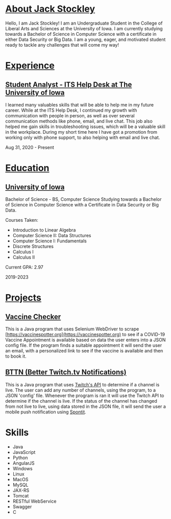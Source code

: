 # [About Jack Stockley](https://www.linkedin.com/in/jack-stockley/)
Hello, I am Jack Stockley! I am an Undergraduate Student in the College of Liberal Arts and Sciences at the University of Iowa. I am currently studying towards a Bachelor of Science in Computer Science with a certificate in either Data Security or Big Data. I am a young, eager, and motivated student ready to tackle any challenges that will come my way!

# [Experience](experience.md)

## [Student Analyst - ITS Help Desk at The University of Iowa](https://its.uiowa.edu/)
I learned many valuables skills that will be able to help me in my future career. While at the ITS Help Desk, I continued my growth with communication with people in person, as well as over several communication methods like phone, email, and live chat. This job also helped me gain skills in troubleshooting issues, which will be a valuable skill in the workplace. During my short time here I have got a promotion from working only with phone support, to also helping with email and live chat.

Aug 31, 2020 - Present

# [Education](education.md)
## [University of Iowa](https://uiowa.edu/)
Bachelor of Science - BS, Computer Science
Studying towards a Bachelor of Science in Computer Science with a Certificate in Data Security or Big Data.

Courses Taken:
  - Introduction to Linear Algebra
  - Computer Science II: Data Structures
  - Computer Science I: Fundamentals
  - Discrete Structures 
  - Calculus I 
  - Calculus II
  
Current GPA: 2.97

2019-2023

# [Projects](projects.md)
## [Vaccine Checker](https://github.com/jnstockley/Vaccine-Checker)
   This is a Java program that uses Selenium WebDriver to scrape [https://vaccinespotter.org](https://vaccinespotter.org) to see if a COVID-19 Vaccine Appointment is available based on data the user enters into a JSON config file. If the program finds a suitable appointment it will send the user an email, with a personalized link to see if the vaccine is available and then to book it.
   
## [BTTN (Better Twitch.tv Notifications)](https://github.com/jnstockley/BTTN)
   This is a Java program that uses [Twitch's API](https://dev.twitch.tv/docs/api/) to determine if a channel is live. The user can add any number of channels, using the program, to a JSON 'config' file. Whenever the program is ran it will use the Twitch API to determine if the channel is live. If the status of the channel has changed from not live to live, using data stored in the JSON file, it will send the user a mobile push notification using [Spontit](https://spontit.com).

# Skills
  - Java
  - JavaScript
  - Python
  - AngularJS
  - Windows
  - Linux
  - MacOS
  - MySQL
  - JAX-RS
  - Tomcat
  - RESTful WebService
  - Swagger
  - C
